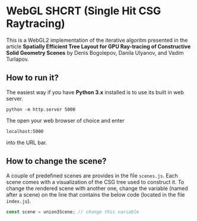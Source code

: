 # WebGL SHCRT (Single Hit CSG Raytracing)

This is a WebGL2 implementation of the iterative algoritm presented in the article **Spatially Efficient Tree Layout for GPU Ray-tracing of Constructive Solid Geometry Scenes** by Denis Bogolepov, Danila Ulyanov, and Vadim Turlapov.

## How to run it?
The easiest way if you have **Python 3.x** installed is to use its built in web server.
```
python -m http.server 5000
````
The open your web browser of choice and enter
```
localhost:5000
```
into the URL bar.

## How to change the scene?
A couple of predefined scenes are provides in the file `scenes.js`. Each scene comes with a visualization of the CSG tree used to construct it. To change the rendered scene with another one, change the variable (named after a scene) on the line that contains the below code (located in the file `index.js`).
```js
const scene = union3Scene; // change this variable
```
